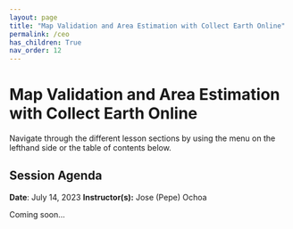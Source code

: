 ```yaml
---
layout: page
title: "Map Validation and Area Estimation with Collect Earth Online"
permalink: /ceo
has_children: True
nav_order: 12
---
```


# Map Validation and Area Estimation with Collect Earth Online
Navigate through the different lesson sections by using the menu on the lefthand side or the table of contents below.

## Session Agenda
**Date**: July 14, 2023
**Instructor(s):** Jose (Pepe) Ochoa

Coming soon...